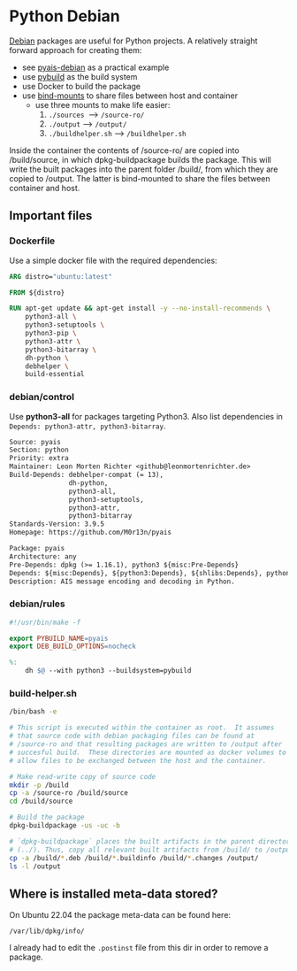 # Python Debian

[Debian](./Creating%20Debian%20Packages.md) packages are useful for Python projects. A relatively straight forward approach for creating them:

- see [pyais-debian](https://github.com/M0r13n/pyais-debian) as a practical example
- use [pybuild](https://wiki.debian.org/Python/Pybuild) as the build system
- use Docker to build the package
- use [bind-mounts](../DevOps/Docker-Volumes.md#bind-mounts) to share files between host and container
  - use three mounts to make life easier:
    1. `./sources `--> `/source-ro/`
    2. `./output` --> `/output/`
    3. `./buildhelper.sh` --> `/buildhelper.sh`

Inside the container the contents of /source-ro/ are copied into /build/source, in which dpkg-buildpackage builds the package. This will write the built packages into the parent folder /build/, from which they are copied to /output. The latter is bind-mounted to share the files between container and host.

## Important files

### Dockerfile

Use a simple docker file with the required dependencies:

```Dockerfile
ARG distro="ubuntu:latest"

FROM ${distro}

RUN apt-get update && apt-get install -y --no-install-recommends \
    python3-all \
    python3-setuptools \
    python3-pip \
    python3-attr \
    python3-bitarray \
    dh-python \
    debhelper \
    build-essential
```

### debian/control

Use **python3-all** for packages targeting Python3. Also list dependencies in `Depends: python3-attr, python3-bitarray`.

```txt
Source: pyais
Section: python
Priority: extra
Maintainer: Leon Morten Richter <github@leonmortenrichter.de>
Build-Depends: debhelper-compat (= 13),
               dh-python,
               python3-all,
               python3-setuptools,
               python3-attr,
               python3-bitarray
Standards-Version: 3.9.5
Homepage: https://github.com/M0r13n/pyais

Package: pyais
Architecture: any
Pre-Depends: dpkg (>= 1.16.1), python3 ${misc:Pre-Depends}
Depends: ${misc:Depends}, ${python3:Depends}, ${shlibs:Depends}, python3-attr, python3-bitarray
Description: AIS message encoding and decoding in Python.
```

### debian/rules

```Makefile
#!/usr/bin/make -f

export PYBUILD_NAME=pyais
export DEB_BUILD_OPTIONS=nocheck

%:
	dh $@ --with python3 --buildsystem=pybuild
```

### build-helper.sh

```bash
/bin/bash -e

# This script is executed within the container as root.  It assumes
# that source code with debian packaging files can be found at
# /source-ro and that resulting packages are written to /output after
# succesful build.  These directories are mounted as docker volumes to
# allow files to be exchanged between the host and the container.

# Make read-write copy of source code
mkdir -p /build
cp -a /source-ro /build/source
cd /build/source

# Build the package
dpkg-buildpackage -us -uc -b

# `dpkg-buildpackage` places the built artifacts in the parent directory
# (../). Thus, copy all relevant built artifacts from /build/ to /output/.
cp -a /build/*.deb /build/*.buildinfo /build/*.changes /output/
ls -l /output
```

## Where is installed meta-data stored?

On Ubuntu 22.04 the package meta-data can be found here:

`/var/lib/dpkg/info/`

I already had to edit the `.postinst` file from this dir in order to remove a package.
